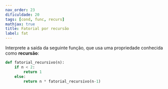 ```yaml
---
nav_order: 23
dificuldade: 20
tags: [cond, func, recurs]
mathjax: true
title: Fatorial por recursão
label: fat
---
```


Interprete a saída da seguinte função, que usa uma propriedade conhecida como **recursão**:
```python
def fatorial_recursivo(n):
    if n < 2:
        return 1
    else:
        return n * fatorial_recursivo(n-1)
```
